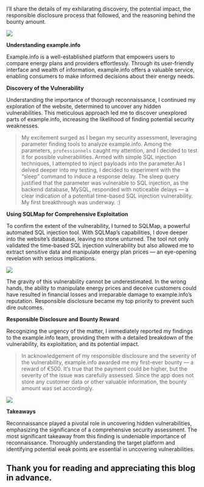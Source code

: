 I’ll share the details of my exhilarating discovery, the potential impact, the responsible disclosure process that followed, and the reasoning behind the bounty amount.

![](https://miro.medium.com/v2/resize:fit:700/1*jYsvTKZ1Hk_cepClVH3QjQ.png)

**Understanding example.info**

Example.info is a well-established platform that empowers users to compare energy plans and providers effortlessly. Through its user-friendly interface and wealth of information, example.info offers a valuable service, enabling consumers to make informed decisions about their energy needs.

**Discovery of the Vulnerability**

Understanding the importance of thorough reconnaissance, I continued my exploration of the website, determined to uncover any hidden vulnerabilities. This meticulous approach led me to discover unexplored parts of example.info, increasing the likelihood of finding potential security weaknesses.

> My excitement surged as I began my security assessment, leveraging parameter finding tools to analyze example.info. Among the parameters, `professionnels` caught my attention, and I decided to test it for possible vulnerabilities. Armed with simple SQL injection techniques, I attempted to inject payloads into the parameter.As I delved deeper into my testing, I decided to experiment with the “sleep” command to induce a response delay. The sleep query justified that the parameter was vulnerable to SQL injection, as the backend database, MySQL, responded with noticeable delays — a clear indication of a potential time-based SQL injection vulnerability. My first breakthrough was underway. :)

**Using SQLMap for Comprehensive Exploitation**

To confirm the extent of the vulnerability, I turned to SQLMap, a powerful automated SQL injection tool. With SQLMap’s capabilities, I dove deeper into the website’s database, leaving no stone unturned. The tool not only validated the time-based SQL injection vulnerability but also allowed me to extract sensitive data and manipulate energy plan prices — an eye-opening revelation with serious implications.

![](https://miro.medium.com/v2/resize:fit:700/1*_3nHLFAe6mRurtxZ3djEsg.jpeg)

The gravity of this vulnerability cannot be underestimated. In the wrong hands, the ability to manipulate energy prices and deceive customers could have resulted in financial losses and irreparable damage to example.info’s reputation. Responsible disclosure became my top priority to prevent such dire outcomes.

**Responsible Disclosure and Bounty Reward**

Recognizing the urgency of the matter, I immediately reported my findings to the example.info team, providing them with a detailed breakdown of the vulnerability, its exploitation, and its potential impact.

> In acknowledgement of my responsible disclosure and the severity of the vulnerability, example.info awarded me my first-ever bounty — a reward of €500. It’s true that the payment could be higher, but the severity of the issue was carefully assessed. Since the app does not store any customer data or other valuable information, the bounty amount was set accordingly.

![](https://miro.medium.com/v2/resize:fit:700/1*NDQEuI7T7KCWqDBeogRqYg.png)

**Takeaways**

Reconnaissance played a pivotal role in uncovering hidden vulnerabilities, emphasizing the significance of a comprehensive security assessment. The most significant takeaway from this finding is undeniable importance of reconnaissance. Thoroughly understanding the target platform and identifying potential weak points are essential in uncovering vulnerabilities.

## **Thank you for reading and appreciating this blog in advance.**

